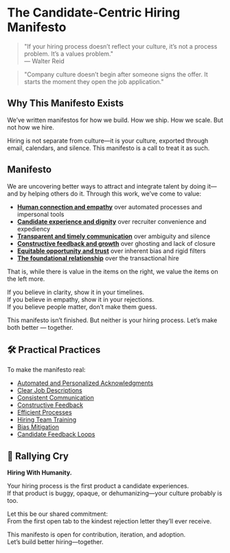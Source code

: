 # The Candidate-Centric Hiring Manifesto

> "If your hiring process doesn’t reflect your culture, it’s not a process problem. It’s a values problem."  
> — Walter Reid

> "Company culture doesn’t begin after someone signs the offer. It starts the moment they open the job application."
>

## Why This Manifesto Exists

We’ve written manifestos for how we build. How we ship. How we scale. But not how we hire.

Hiring is not separate from culture—it is your culture, exported through email, calendars, and silence. This manifesto is a call to treat it as such.

## Manifesto

We are uncovering better ways to attract and integrate talent by doing it—and by helping others do it. Through this work, we’ve come to value:

- **[Human connection and empathy](principles/01-human-connection.md)** over automated processes and impersonal tools  
- **[Candidate experience and dignity](principles/02-candidate-dignity.md)** over recruiter convenience and expediency  
- **[Transparent and timely communication](principles/03-communication.md)** over ambiguity and silence  
- **[Constructive feedback and growth](principles/04-feedback.md)** over ghosting and lack of closure  
- **[Equitable opportunity and trust](principles/05-equity.md)** over inherent bias and rigid filters  
- **[The foundational relationship](principles/06-relationship-over-transaction.md)** over the transactional hire  
 
That is, while there is value in the items on the right, we value the items on the left more.

If you believe in clarity, show it in your timelines.  
If you believe in empathy, show it in your rejections.  
If you believe people matter, don’t make them guess.

This manifesto isn’t finished. But neither is your hiring process. Let’s make both better — together.

## 🛠️ Practical Practices

To make the manifesto real:

- [Automated and Personalized Acknowledgments](practices/acknowledgments.md)
- [Clear Job Descriptions](practices/clear-job-descriptions.md)
- [Consistent Communication](practices/consistent-updates.md)
- [Constructive Feedback](practices/feedback.md)
- [Efficient Processes](practices/efficient-processes.md)
- [Hiring Team Training](practices/team-training.md)
- [Bias Mitigation](practices/bias-mitigation.md)
- [Candidate Feedback Loops](practices/feedback-loops.md)

## 🙌 Rallying Cry
**Hiring With Humanity.**

Your hiring process is the first product a candidate experiences.  
If that product is buggy, opaque, or dehumanizing—your culture probably is too.

Let this be our shared commitment:  
From the first open tab to the kindest rejection letter they’ll ever receive.

This manifesto is open for contribution, iteration, and adoption.  
Let’s build better hiring—together.
